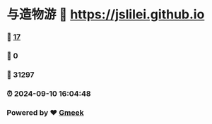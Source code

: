 # 与造物游 :link: https://jslilei.github.io 
### :page_facing_up: [17](https://jslilei.github.io/tag.html) 
### :speech_balloon: 0 
### :hibiscus: 31297 
### :alarm_clock: 2024-09-10 16:04:48 
### Powered by :heart: [Gmeek](https://github.com/Meekdai/Gmeek)
